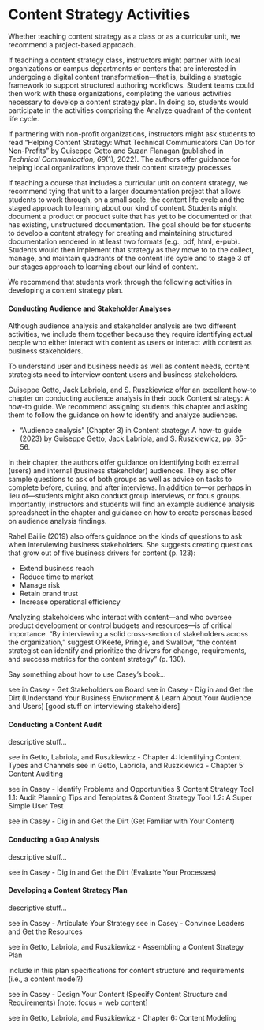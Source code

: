 # Content Strategy Activities

Whether teaching content strategy as a class or as a curricular unit, we recommend a project-based approach. 

If teaching a content strategy class, instructors might partner with local organizations or campus departments or centers that are interested in undergoing a digital content transformation—that is, building a strategic framework to support structured authoring workflows. Student teams could then work with these organizations, completing the various activities necessary to develop a content strategy plan. In doing so, students would participate in the activities comprising the Analyze quadrant of the content life cycle. 

If partnering with non-profit organizations, instructors might ask students to read “Helping Content Strategy: What Technical Communicators Can Do for Non-Profits” by Guiseppe Getto and Suzan Flanagan (published in *Technical Communication, 69*(1), 2022). The authors offer guidance for helping local organizations improve their content strategy processes.

If teaching a course that includes a curricular unit on content strategy, we recommend tying that unit to a larger documentation project that allows students to work through, on a small scale, the content life cycle and the staged approach to learning about our kind of content. Students might document a product or product suite that has yet to be documented or that has existing, unstructured documentation. The goal should be for students to develop a content strategy for creating and maintaining structured documentation rendered in at least two formats (e.g., pdf, html, e-pub). Students would then implement that strategy as they move to to the collect, manage, and maintain quadrants of the content life cycle and to stage 3 of our stages approach to learning about our kind of content. 

We recommend that students work through the following activities in developing a content strategy plan.

#### Conducting Audience and Stakeholder Analyses

Although audience analysis and stakeholder analysis are two different activities, we include them together because they require identifying actual people who either interact with content as users or interact with content as business stakeholders. 

To understand user and business needs as well as content needs, content strategists need to interview content users and business stakeholders. 

Guiseppe Getto, Jack Labriola, and S. Ruszkiewicz offer an excellent how-to chapter on conducting audience analysis in their book Content strategy: A how-to guide. We recommend assigning students this chapter and asking them to follow the guidance on how to identify and analyze audiences. 

* “Audience analysis” (Chapter 3) in Content strategy: A how-to guide (2023) by Guiseppe Getto, Jack Labriola, and S. Ruszkiewicz, pp. 35-56.

In their chapter, the authors offer guidance on identifying both external (users) and internal (business stakeholder) audiences. They also offer sample questions to ask of both groups as well as advice on tasks to complete before, during, and after interviews. In addition to—or perhaps in lieu of—students might also conduct group interviews, or focus groups. Importantly, instructors and students will find an example audience analysis spreadsheet in the chapter and guidance on how to create personas based on audience analysis findings. 

Rahel Bailie (2019) also offers guidance on the kinds of questions to ask when interviewing business stakeholders. She suggests creating questions that grow out of five business drivers for content (p. 123):
* Extend business reach
* Reduce time to market
* Manage risk
* Retain brand trust
* Increase operational efficiency

Analyzing stakeholders who interact with content—and who oversee product development or control budgets and resources—is of critical importance. “By interviewing a solid cross-section of stakeholders across the organization,” suggest O’Keefe, Pringle, and Swallow, “the content strategist can identify and prioritize the drivers for change, requirements, and success metrics for the content strategy” (p. 130). 

Say something about how to use Casey’s book… 

see in Casey - Get Stakeholders on Board
see in Casey - Dig in and Get the Dirt (Understand Your Business Environment & Learn About Your Audience and Users) [good stuff on interviewing stakeholders]

#### Conducting a Content Audit

descriptive stuff...

see in Getto, Labriola, and Ruszkiewicz - Chapter 4: Identifying Content Types and Channels
see in Getto, Labriola, and Ruszkiewicz - Chapter 5: Content Auditing

see in Casey - Identify Problems and Opportunities
& Content Strategy Tool 1.1: Audit Planning Tips and Templates
& Content Strategy Tool 1.2: A Super Simple User Test

see in Casey - Dig in and Get the Dirt (Get Familiar with Your Content)

#### Conducting a Gap Analysis

descriptive stuff...

see in Casey - Dig in and Get the Dirt (Evaluate Your Processes)

#### Developing a Content Strategy Plan

descriptive stuff...

see in Casey - Articulate Your Strategy
see in Casey - Convince Leaders and Get the Resources

see in Getto, Labriola, and Ruszkiewicz - Assembling a Content Strategy Plan

include in this plan specifications for content structure and requirements (i.e., a content model?)

see in Casey - Design Your Content (Specify Content Structure and Requirements) [note: focus = web content]

see in Getto, Labriola, and Ruszkiewicz - Chapter 6: Content Modeling

